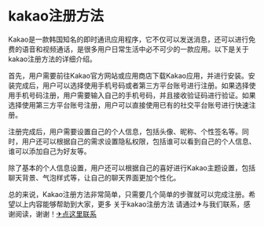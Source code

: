 # kakao注册方法

Kakao是一款韩国知名的即时通讯应用程序，它不仅可以发送消息，还可以进行免费的语音和视频通话，是很多用户日常生活中必不可少的一款应用。以下是关于kakao注册方法的详细介绍。

首先，用户需要前往Kakao官方网站或应用商店下载Kakao应用，并进行安装。安装完成后，用户可以选择使用手机号码或者第三方平台账号进行注册。如果选择使用手机号码注册，用户需要输入自己的手机号码，并且接收验证码进行验证。如果选择使用第三方平台账号注册，用户可以直接使用已有的社交平台账号进行快速注册。

注册完成后，用户需要设置自己的个人信息，包括头像、昵称、个性签名等。同时，用户还可以根据自己的需求设置隐私权限，包括谁可以看到自己的个人信息、谁可以添加自己为好友等。

除了基本的个人信息设置，用户还可以根据自己的喜好进行Kakao主题设置，包括聊天背景、气泡样式等，让自己的聊天界面更加个性化。

总的来说，Kakao注册方法非常简单，只需要几个简单的步骤就可以完成注册。希望以上内容能够帮助到大家，更多 关于kakao注册方法 请通过✈与我们联系，感谢阅读，谢谢！[✈点这里联系](https://1.k02.cc)